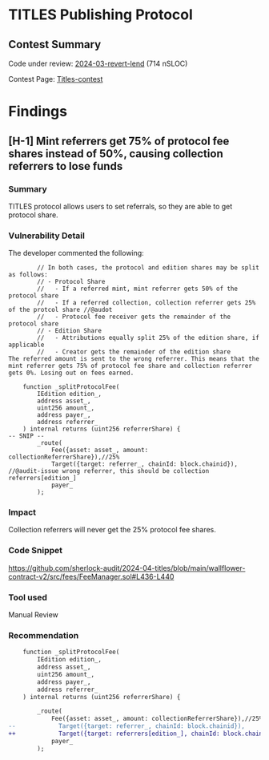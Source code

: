 # TITLES Publishing Protocol
## Contest Summary

Code under review: [2024-03-revert-lend](https://github.com/sherlock-audit/2024-01-telcoin-judging/issues) (714  nSLOC)

Contest Page: [Titles-contest](https://audits.sherlock.xyz/contests/326)


# Findings

## [H-1] Mint referrers get 75% of protocol fee shares instead of 50%, causing collection referrers to lose funds
### Summary
TITLES protocol allows users to set referrals, so they are able to get protocol share.

### Vulnerability Detail
The developer commented the following:
```solidity
        // In both cases, the protocol and edition shares may be split as follows:
        // - Protocol Share
        //   - If a referred mint, mint referrer gets 50% of the protocol share
        //   - If a referred collection, collection referrer gets 25% of the protcol share //@audot
        //   - Protocol fee receiver gets the remainder of the protocol share
        // - Edition Share
        //   - Attributions equally split 25% of the edition share, if applicable
        //   - Creator gets the remainder of the edition share
The referred amount is sent to the wrong referrer. This means that the mint referrer gets 75% of protocol fee share and collection referrer gets 0%. Losing out on fees earned.

    function _splitProtocolFee( 
        IEdition edition_,
        address asset_,
        uint256 amount_,
        address payer_,
        address referrer_
    ) internal returns (uint256 referrerShare) {
-- SNIP --
        _route(
            Fee({asset: asset_, amount: collectionReferrerShare}),//25%
            Target({target: referrer_, chainId: block.chainid}), //@audit-issue wrong referrer, this should be collection referrers[edition_]
            payer_
        );
```
### Impact
Collection referrers will never get the 25% protocol fee shares.

### Code Snippet
https://github.com/sherlock-audit/2024-04-titles/blob/main/wallflower-contract-v2/src/fees/FeeManager.sol#L436-L440

### Tool used
Manual Review

### Recommendation
```diff
    function _splitProtocolFee( 
        IEdition edition_,
        address asset_,
        uint256 amount_,
        address payer_,
        address referrer_
    ) internal returns (uint256 referrerShare) {

        _route(
            Fee({asset: asset_, amount: collectionReferrerShare}),//25%
--            Target({target: referrer_, chainId: block.chainid}), 
++            Target({target: referrers[edition_], chainId: block.chainid}), 
            payer_
        );
```